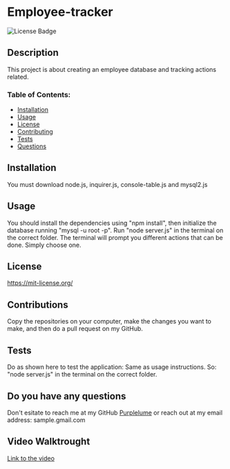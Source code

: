# Employee-tracker

![License Badge](https://shields.io/badge/license-MIT-blue)

## Description
This project is about creating an employee database and tracking actions related.

### Table of Contents:
* [Installation](#installation)
* [Usage](#usage)
* [License](#license)
* [Contributing](#contributions)
* [Tests](#tests)
* [Questions](#do-you-have-any-questions)

## Installation  
You must download node.js, inquirer.js, console-table.js and mysql2.js

## Usage
You should install the dependencies using "npm install", then initialize the database running "mysql -u root -p". Run "node server.js" in the terminal on the correct folder. The terminal will prompt you different actions that can be done. Simply choose one.

## License
https://mit-license.org/

## Contributions
Copy the repositories on your computer, make the changes you want to make, and then do a pull request on my GitHub.

## Tests
Do as shown here to test the application:
Same as usage instructions. So: "node server.js" in the terminal on the correct folder.

## Do you have any questions
Don't esitate to reach me at my GitHub [Purplelume](https://github.com/Purplelume) or reach out at my email address: sample.gmail.com

## Video Walktrought
[Link to the video](https://drive.google.com/file/d/1Zyb6yeiLoRIutNeSxs_GY2IQFVb10UXb/view)